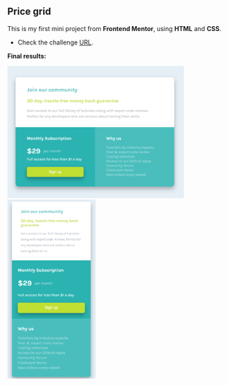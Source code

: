 ## Price grid

This is my first mini project from **Frontend Mentor**, using **HTML** and **CSS**.

* Check the challenge [URL](https://www.frontendmentor.io/challenges/single-price-grid-component-5ce41129d0ff452fec5abbbc).

**Final results:**

<div>
  <img src="https://raw.githubusercontent.com/anacrispee/price-grid/main/images/desktop-version.png" alt="Desktop version" width="400px">
  <img src="https://raw.githubusercontent.com/anacrispee/price-grid/main/images/mobile-version.png" alt="Mobile version" width="200px">
</div>
